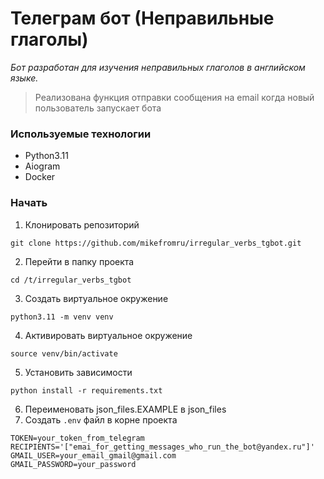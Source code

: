 # Телеграм бот (Неправильные глаголы)
<i>Бот разработан для изучения неправильных глаголов в английском языке.</i>

>Реализована функция отправки сообщения на email когда новый пользователь запускает бота

### Используемые технологии
- Python3.11
- Aiogram
- Docker

### Начать
1. Клонировать репозиторий
```
git clone https://github.com/mikefromru/irregular_verbs_tgbot.git
```
2. Перейти в папку проекта
```
cd /t/irregular_verbs_tgbot
```
3. Создать виртуальное окружение
```
python3.11 -m venv venv
```
4. Активировать виртуальное окружение
```
source venv/bin/activate
```
5. Установить зависимости
```
python install -r requirements.txt
```
6. Переименовать json_files.EXAMPLE в json_files
7. Создать `.env` файл в корне проекта
```
TOKEN=your_token_from_telegram
RECIPIENTS='["emai_for_getting_messages_who_run_the_bot@yandex.ru"]'
GMAIL_USER=your_email_gmail@gmail.com
GMAIL_PASSWORD=your_password
```

